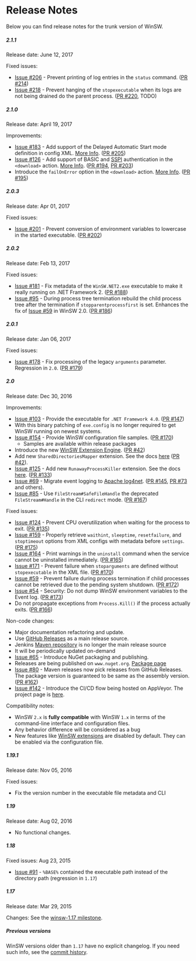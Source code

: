 Release Notes
====

Below you can find release notes for the trunk version of WinSW.

##### 2.1.1

Release date: June 12, 2017

Fixed issues:

* [Issue #206](https://github.com/kohsuke/winsw/issues/206) - 
Prevent printing of log entries in the `status` command.
([PR #214](https://github.com/kohsuke/winsw/pull/214))
* [Issue #218](https://github.com/kohsuke/winsw/issues/218) - 
Prevent hanging of the `stopexecutable` when its logs are not being drained do the parent process.
([PR #220](https://github.com/kohsuke/winsw/pull/220), TODO)

##### 2.1.0

Release date: April 19, 2017

Improvements:
* [Issue #183](https://github.com/kohsuke/winsw/issues/183) -
Add support of the Delayed Automatic Start mode definition in config XML.
[More Info](doc/xmlConfigFile.md#delayedautostart).
([PR #205](https://github.com/kohsuke/winsw/pull/205))
* [Issue #126](https://github.com/kohsuke/winsw/issues/126) - 
Add support of BASIC and [SSPI](https://en.wikipedia.org/wiki/Security_Support_Provider_Interface) authentication in the `<download>` action.
[More Info](https://github.com/kohsuke/winsw/blob/master/doc/xmlConfigFile.md#download).
([PR #194](https://github.com/kohsuke/winsw/pull/194), [PR #203](https://github.com/kohsuke/winsw/pull/203))
* Introduce the `failOnError` option in the `<download>` action.
[More Info](https://github.com/kohsuke/winsw/blob/master/doc/xmlConfigFile.md#download).
([PR #195](https://github.com/kohsuke/winsw/pull/195))

##### 2.0.3

Release date: Apr 01, 2017

Fixed issues:
* [Issue #201](https://github.com/kohsuke/winsw/issues/201) -
Prevent conversion of environment variables to lowercase in the started executable.
([PR #202](https://github.com/kohsuke/winsw/pull/202))

##### 2.0.2

Release date: Feb 13, 2017

Fixed issues:
* [Issue #181](https://github.com/kohsuke/winsw/issues/181) - 
Fix metadata of the `WinSW.NET2.exe` executable to make it really running on .NET Framework 2.
([PR #188](https://github.com/kohsuke/winsw/pull/188))
* [Issue #95](https://github.com/kohsuke/winsw/issues/95) - 
During process tree termination rebuild the child process tree after the termination if `stopparentprocessfirst` is set.
Enhances the fix of [Issue #59](https://github.com/kohsuke/winsw/issues/59) in WinSW 2.0. 
([PR #186](https://github.com/kohsuke/winsw/pull/186))

##### 2.0.1

Release date: Jan 06, 2017

Fixed issues:
* [Issue #178](https://github.com/kohsuke/winsw/issues/178) - 
Fix processing of the legacy `arguments` parameter.
Regression in `2.0`.
([PR #179](https://github.com/kohsuke/winsw/pull/179))

##### 2.0

Release date: Dec 30, 2016

Improvements:
* [Issue #103](https://github.com/kohsuke/winsw/issues/103) -
Provide the executable for `.NET Framework 4.0`.
([PR #147](https://github.com/kohsuke/winsw/pull/147))
 * With this binary patching of `exe.config` is no longer required to get WinSW running on newest systems.
* [Issue #154](https://github.com/kohsuke/winsw/issues/154) -
 Provide WinSW configuration file samples.
 ([PR #170](https://github.com/kohsuke/winsw/pull/170)) 
  * Samples are available within release packages
* Introduce the new [WinSW Extension Engine](doc/extensions/extensions.md).
([PR #42](https://github.com/kohsuke/winsw/pull/42))
* Add new `SharedDirectoriesMapper` extension. See the docs [here](doc/extensions/sharedDirectoryMapper.md)
([PR #42](https://github.com/kohsuke/winsw/pull/42)).
* [Issue #125](https://github.com/kohsuke/winsw/issues/125) - 
Add new `RunawayProcessKiller` extension. See the docs [here](doc/extensions/runawayProcessKiller.md).
([PR #133](https://github.com/kohsuke/winsw/pull/133))
* [Issue #69](https://github.com/kohsuke/winsw/issues/69) - 
Migrate event logging to [Apache log4net](https://logging.apache.org/log4net/). 
([PR #145](https://github.com/kohsuke/winsw/pull/145), [PR #73](https://github.com/kohsuke/winsw/pull/73) and others).
* [Issue #85](https://github.com/kohsuke/winsw/issues/85) -
Use `FileStream#SafeFileHandle` the deprecated `FileStream#Handle` in the CLI `redirect` mode.
([PR #167](https://github.com/kohsuke/winsw/pull/167))

Fixed issues:
* [Issue #124](https://github.com/kohsuke/winsw/issues/124) - 
Prevent CPU overutilization when waiting for the process to exit.
([PR #135](https://github.com/kohsuke/winsw/pull/135))
* [Issue #159](https://github.com/kohsuke/winsw/issues/159) -
Properly retrieve `waithint`, `sleeptime`, `resetfailure`, and `stoptimeout` options from XML configs with metadata before `settings`.
([PR #175](https://github.com/kohsuke/winsw/pull/175))
* [Issue #164](https://github.com/kohsuke/winsw/issues/164) - 
Print warnings in the `uninstall` command when the service cannot be uninstalled immediately.
([PR #165](https://github.com/kohsuke/winsw/pull/165))
* [Issue #171](https://github.com/kohsuke/winsw/issues/171) -
Prevent  failure when `stoparguments` are defined without `stopexecutable` in the XML file.
([PR #170](https://github.com/kohsuke/winsw/pull/170))
* [Issue #59](https://github.com/kohsuke/winsw/issues/59) - 
Prevent failure during process termination if child processes cannot be retrieved due to the pending system shutdown.
([PR #172](https://github.com/kohsuke/winsw/pull/172))
* [Issue #54](https://github.com/kohsuke/winsw/issues/54) - 
Security: Do not dump WinSW environment variables to the Event log.
([PR #173](https://github.com/kohsuke/winsw/pull/173))
* Do not propagate exceptions from `Process.Kill()` if the process actually exits.
([PR #166](https://github.com/kohsuke/winsw/pull/166))

Non-code changes:
* Major documentation refactoring and update.
* Use [GitHub Releases](https://github.com/kohsuke/winsw/releases) as a main release source.
 * Jenkins [Maven repository](http://repo.jenkins-ci.org/releases/com/sun/winsw/winsw/) is no longer the main release source
 * It will be periodically updated on-demand
* [Issue #65](https://github.com/kohsuke/winsw/issues/65) -
Introduce NuGet packaging and publishing.
 * Releases are being published on `www.nuget.org`.
[Package page](https://www.nuget.org/packages/WinSW/) 
* [Issue #80](https://github.com/kohsuke/winsw/issues/80) - 
Maven releases now pick releases from GitHub Releases. 
The package version is guaranteed to be same as the assembly version. 
([PR #162](https://github.com/kohsuke/winsw/pull/162))
* [Issue #142](https://github.com/kohsuke/winsw/issues/142) - 
Introduce the CI/CD flow being hosted on AppVeyor. The project page is [here](https://ci.appveyor.com/project/oleg-nenashev/winsw).

Compatibility notes:
* WinSW `2.x` is **fully compatible** with WinSW `1.x` in terms of the command-line interface and configuration files.
* Any behavior difference will be considered as a bug
* New features like [WinSW extensions](doc/extensions/extensions.md) are disabled by default. 
They can be enabled via the configuration file.

##### 1.19.1

Release date: Nov 05, 2016

Fixed issues:

* Fix the version number in the executable file metadata and CLI

##### 1.19

Release date: Aug 02, 2016 

* No functional changes.

##### 1.18

Fixed issues: Aug 23, 2015

* [Issue #91](https://github.com/kohsuke/winsw/issues/91) - `%BASE%` contained the executable path instead of the directory path (regression in `1.17`)


##### 1.17

Release date: Mar 29, 2015

Changes: See the [winsw-1.17 milestone](https://github.com/kohsuke/winsw/milestone/1).

##### Previous versions

WinSW versions older than `1.17` have no explicit changelog.
If you need such info, see the [commit history](https://github.com/kohsuke/winsw/commits/master).
